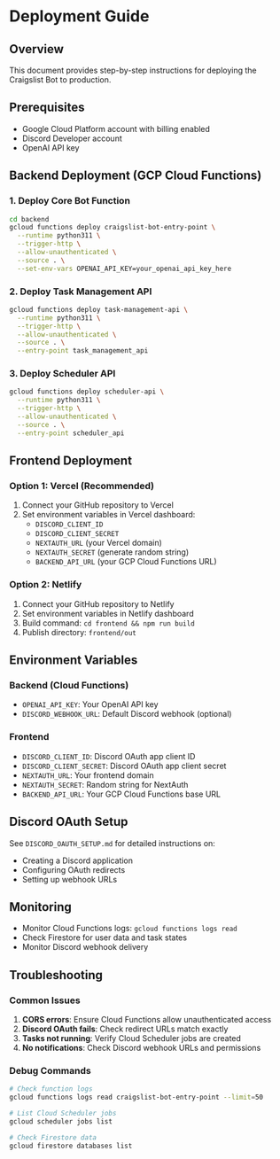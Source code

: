 # Deployment Guide

## Overview

This document provides step-by-step instructions for deploying the Craigslist Bot to production.

## Prerequisites

- Google Cloud Platform account with billing enabled
- Discord Developer account
- OpenAI API key

## Backend Deployment (GCP Cloud Functions)

### 1. Deploy Core Bot Function

```bash
cd backend
gcloud functions deploy craigslist-bot-entry-point \
  --runtime python311 \
  --trigger-http \
  --allow-unauthenticated \
  --source . \
  --set-env-vars OPENAI_API_KEY=your_openai_api_key_here
```

### 2. Deploy Task Management API

```bash
gcloud functions deploy task-management-api \
  --runtime python311 \
  --trigger-http \
  --allow-unauthenticated \
  --source . \
  --entry-point task_management_api
```

### 3. Deploy Scheduler API

```bash
gcloud functions deploy scheduler-api \
  --runtime python311 \
  --trigger-http \
  --allow-unauthenticated \
  --source . \
  --entry-point scheduler_api
```

## Frontend Deployment

### Option 1: Vercel (Recommended)

1. Connect your GitHub repository to Vercel
2. Set environment variables in Vercel dashboard:
   - `DISCORD_CLIENT_ID`
   - `DISCORD_CLIENT_SECRET`
   - `NEXTAUTH_URL` (your Vercel domain)
   - `NEXTAUTH_SECRET` (generate random string)
   - `BACKEND_API_URL` (your GCP Cloud Functions URL)

### Option 2: Netlify

1. Connect your GitHub repository to Netlify
2. Set environment variables in Netlify dashboard
3. Build command: `cd frontend && npm run build`
4. Publish directory: `frontend/out`

## Environment Variables

### Backend (Cloud Functions)

- `OPENAI_API_KEY`: Your OpenAI API key
- `DISCORD_WEBHOOK_URL`: Default Discord webhook (optional)

### Frontend

- `DISCORD_CLIENT_ID`: Discord OAuth app client ID
- `DISCORD_CLIENT_SECRET`: Discord OAuth app client secret
- `NEXTAUTH_URL`: Your frontend domain
- `NEXTAUTH_SECRET`: Random string for NextAuth
- `BACKEND_API_URL`: Your GCP Cloud Functions base URL

## Discord OAuth Setup

See `DISCORD_OAUTH_SETUP.md` for detailed instructions on:

- Creating a Discord application
- Configuring OAuth redirects
- Setting up webhook URLs

## Monitoring

- Monitor Cloud Functions logs: `gcloud functions logs read`
- Check Firestore for user data and task states
- Monitor Discord webhook delivery

## Troubleshooting

### Common Issues

1. **CORS errors**: Ensure Cloud Functions allow unauthenticated access
2. **Discord OAuth fails**: Check redirect URLs match exactly
3. **Tasks not running**: Verify Cloud Scheduler jobs are created
4. **No notifications**: Check Discord webhook URLs and permissions

### Debug Commands

```bash
# Check function logs
gcloud functions logs read craigslist-bot-entry-point --limit=50

# List Cloud Scheduler jobs
gcloud scheduler jobs list

# Check Firestore data
gcloud firestore databases list
```
